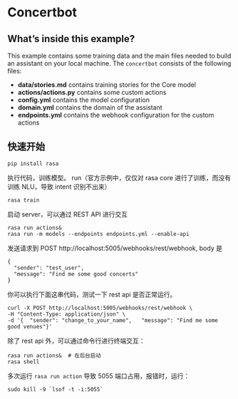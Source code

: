 # Concertbot

## What’s inside this example?

This example contains some training data and the main files needed to build an
assistant on your local machine. The `concertbot` consists of the following files:

- **data/stories.md** contains training stories for the Core model
- **actions/actions.py** contains some custom actions
- **config.yml** contains the model configuration
- **domain.yml** contains the domain of the assistant
- **endpoints.yml** contains the webhook configuration for the custom actions

## 快速开始

```
pip install rasa
```

执行代码，训练模型。 run（官方示例中，仅仅对 rasa core 进行了训练，而没有训练 NLU，导致 intent 识别不出来）
```
rasa train
```

启动 server，可以通过 REST API 进行交互
```
rasa run actions&
rasa run -m models --endpoints endpoints.yml --enable-api
```

发送请求到 POST http://localhost:5005/webhooks/rest/webhook, body 是 
```
{
  "sender": "test_user",  
  "message": "Find me some good concerts"
}
```

你可以执行下面这串代码，测试一下 rest api 是否正常运行。
```
curl -X POST http://localhost:5005/webhooks/rest/webhook \
-H "Content-Type: application/json" \
-d '{  "sender": "change_to_your_name",   "message": "Find me some good venues"}' 
```

除了 rest api 外，可以通过命令行进行终端交互：
```
rasa run actions&  # 在后台启动
rasa shell
```

多次运行 `rasa run action` 导致 5055 端口占用，报错时，运行：
```
sudo kill -9 `lsof -t -i:5055`
```
